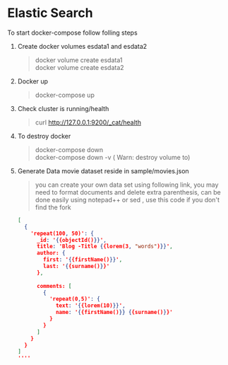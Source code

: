 # Elastic Search 

To start docker-compose follow folling steps 

 1. Create docker volumes esdata1 and esdata2 
    > docker volume create esdata1    
    > docker volume create esdata2

 2. Docker up 
    > docker-compose up

 3. Check cluster is running/health
    > curl http://127.0.0.1:9200/_cat/health

    
 4. To destroy docker 
    > docker-compose down  
    > docker-compose down -v ( Warn: destroy volume to)

 5. Generate Data 
    movie dataset reside in sample/movies.json


    > you can create your own data set using following link, you may need to format documents and delete extra parenthesis, can be done easily using notepad++ or sed , use this code if you don't find the fork
    ```Json generator example 
    [
      {
        'repeat(100, 50)': {
          _id: '{{objectId()}}',
          title: 'Blog -Title {{lorem(3, "words")}}',
          author: {
            first: '{{firstName()}}',
            last: '{{surname()}}'
          },    
          
          comments: [
            {
              'repeat(0,5)': {            
                text: '{{lorem(10)}}',
                name: '{{firstName()}} {{surname()}}'
              }
            }
          ]	
        }
      }
    ]
    ''''